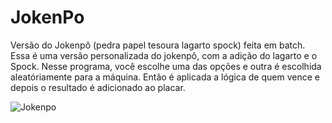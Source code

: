 # JokenPo
Versão do Jokenpô (pedra papel tesoura lagarto spock) feita em batch.
Essa é uma versão personalizada do jokenpô, com a adição do lagarto e o Spock.
Nesse programa, você escolhe uma das opções e outra é escolhida aleatóriamente para a máquina. Então é aplicada a lógica de quem vence e depois o resultado é adicionado ao placar.


![Jokenpo](https://user-images.githubusercontent.com/80285958/177422463-823d8970-b90a-4f46-a2e1-25fb6e2849f4.png)
